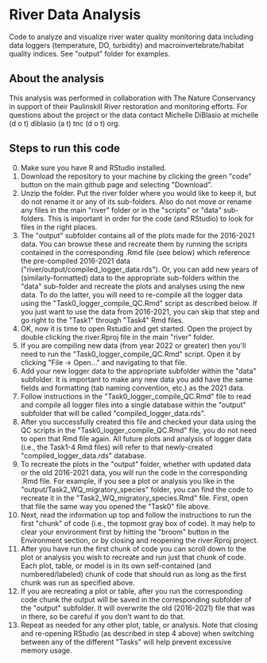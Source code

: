 # River Data Analysis
Code to analyze and visualize river water quality monitoring data including data loggers (temperature, DO, turbidity) and macroinvertebrate/habitat quality indices. See "output" folder for examples.

## About the analysis
This analysis was performed in collaboration with The Nature Conservancy in support of their Paulinskill River restoration and monitoring efforts. For questions about the project or the data contact Michelle DiBlasio at michelle (d o t) diblasio (a t) tnc (d o t) org.

## Steps to run this code
0. Make sure you have R and RStudio installed.
1. Download the repository to your machine by clicking the green "code" button on the main github page and selecting "Download".
2. Unzip the folder. Put the river folder where you would like to keep it, but do not rename it or any of its sub-folders. Also do not move or rename any files in the main "river" folder or in the "scripts" or "data" sub-folders. This is important in order for the code (and RStudio) to look for files in the right places. 
3. The "output" subfolder contains all of the plots made for the 2016-2021 data. You can browse these and recreate them by running the scripts contained in the corresponding .Rmd file (see below) which reference the pre-compiled 2016-2021 data ("river/output/compiled_logger_data.rds"). Or, you can add new years of (similarly-formatted) data to the appropriate sub-folders within the "data" sub-folder and recreate the plots and analyses using the new data. To do the latter, you will need to re-compile all the logger data using the "Task0_logger_compile_QC.Rmd" script as described below. If you just want to use the data from 2016-2021, you can skip that step and go right to the "Task1" through "Task4" Rmd files.
4. OK, now it is time to open Rstudio and get started. Open the project by double clicking the river.Rproj file in the main "river" folder.
5. If you are compiling new data (from year 2022 or greater) then you'll need to run the "Task0_logger_compile_QC.Rmd" script. Open it by clicking "File -> Open..." and navigating to that file.
6. Add your new logger data to the appropriate subfolder within the "data" subfolder. It is important to make any new data you add have the same fields and formatting (tab naming convention, etc.) as the 2021 data.
7. Follow instructions in the "Task0_logger_compile_QC.Rmd" file to read and compile all logger files into a single database within the "output" subfolder that will be called "compiled_logger_data.rds".
8. After you successfully created this file and checked your data using the QC scripts in the "Task0_logger_compile_QC.Rmd" file, you do not need to open that Rmd file again. All future plots and analysis of logger data (i.e., the Task1-4 Rmd files) will refer to that newly-created "compiled_logger_data.rds" database.
9. To recreate the plots in the "output" folder, whether with updated data or the old 2016-2021 data, you will run the code in the corresponding .Rmd file. For example, if you see a plot or analysis you like in the "output/Task2_WQ_migratory_species" folder, you can find the code to recreate it in the "Task2_WQ_migratory_species.Rmd" file. First, open that file the same way you opened the "Task0" file above.
10. Next, read the information up top and follow the instructions to run the first "chunk" of code (i.e., the topmost gray box of code). It may help to clear your environment first by hitting the "broom" button in the Environment section, or by closing and reopening the river.Rproj project.
11. After you have run the first chunk of code you can scroll down to the plot or analysis you wish to recreate and run just that chunk of code. Each plot, table, or model is in its own self-contained (and numbered/labeled) chunk of code that should run as long as the first chunk was run as specified above.
12. If you are recreating a plot or table, after you run the corresponding code chunk the output will be saved in the corresponding subfolder of the "output" subfolder. It will overwrite the old (2016-2021) file that was in there, so be careful if you don't want to do that.
13. Repeat as needed for any other plot, table, or analysis. Note that closing and re-opening RStudio (as described in step 4 above) when switching between any of the different "Tasks" will help prevent excessive memory usage.
